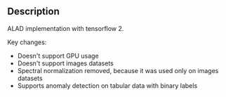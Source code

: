 ## Description
ALAD implementation with tensorflow 2.

Key changes:
- Doesn't support GPU usage
- Doesn't support images datasets
- Spectral normalization removed, because it was used only on images datasets
- Supports anomaly detection on tabular data with binary labels